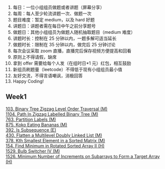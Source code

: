 1. 每日：一位小组组员做题或者讲题（屏幕分享）
2. 每周：每人至少轮流讲题一次、做题一次
3. 题目难度：暂定 medium，以及 hard 好题
4. 讲题日：讲题者需在每日中午之前分享题号
5. 做题日：其他小组组员为做题人随机抽取题目（medium 难度）
6. 讲题时长：控制在 25 分钟以内，一题多解可适当延长
7. 做题时长：限制在 35 分钟以内，做完后 25 分钟讨论
8. 每次会议采取 zoom 直播，直播完后保存视频方便提高和回看
9. 原则上不得请假，缺席
10. 拿到 offer 需要给每个人发（在组时日\*1 元）红包，相互鼓励
11. 新组员刷题量（leetcode）不得低于现有小组组员最小值
12. 友好交流，不得言语嘲讽，消极回答
13. Happy Coding!

## Week1  
[103. Binary Tree Zigzag Level Order Traversal (M)](https://leetcode.com/problems/binary-tree-zigzag-level-order-traversal)  
[1104. Path In Zigzag Labelled Binary Tree (M)](https://leetcode.com/problems/path-in-zigzag-labelled-binary-tree/)  
[763. Partition Labels (M)](https://leetcode.com/problems/partition-labels/)  
[875. Koko Eating Bananas (M)](https://leetcode.com/problems/koko-eating-bananas/)  
[392. Is Subsequence (E)](https://leetcode.com/problems/is-subsequence/)  
[430. Flatten a Multilevel Doubly Linked List (M)](https://leetcode.com/problems/flatten-a-multilevel-doubly-linked-list/)  
[378. Kth Smallest Element in a Sorted Matrix (M)](https://leetcode.com/problems/kth-smallest-element-in-a-sorted-matrix/)  
[154. Find Minimum in Rotated Sorted Array II (H)](https://leetcode.com/problems/find-minimum-in-rotated-sorted-array-ii/)  
[1529. Bulb Switcher IV (M)](https://leetcode.com/problems/bulb-switcher-iv/)  
[1526. Minimum Number of Increments on Subarrays to Form a Target Array (H)](https://leetcode.com/problems/minimum-number-of-increments-on-subarrays-to-form-a-target-array/)  
